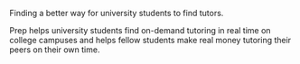 Finding a better way for university students to find tutors.

Prep helps university students find on-demand tutoring in real time on college campuses and helps fellow students make real money tutoring their peers on their own time.
